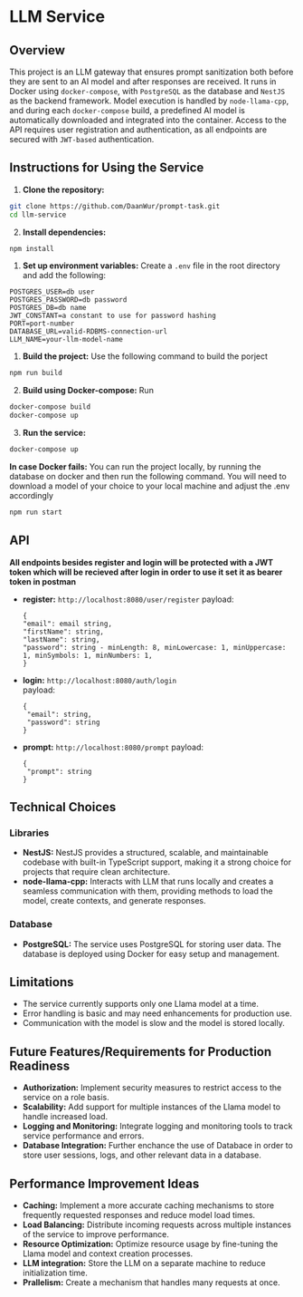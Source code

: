 # LLM Service

## Overview

This project is an LLM gateway that ensures prompt sanitization both before they are sent to an AI model and after responses are received.
It runs in Docker using `docker-compose`, with `PostgreSQL` as the database and `NestJS` as the backend framework. Model execution is handled by `node-llama-cpp`, and during each `docker-compose` build, a predefined AI model is automatically downloaded and integrated into the container.
Access to the API requires user registration and authentication, as all endpoints are secured with `JWT-based` authentication.

## Instructions for Using the Service

1. **Clone the repository:**

```bash
git clone https://github.com/DaanWur/prompt-task.git
cd llm-service
```

2. **Install dependencies:**

```bash
npm install
```

1. **Set up environment variables:**
   Create a `.env` file in the root directory and add the following:

```
POSTGRES_USER=db user
POSTGRES_PASSWORD=db password
POSTGRES_DB=db name
JWT_CONSTANT=a constant to use for password hashing
PORT=port-number
DATABASE_URL=valid-RDBMS-connection-url
LLM_NAME=your-llm-model-name
```

1. **Build the project:**
   Use the following command to build the porject

```bash
npm run build
```

2. **Build using Docker-compose:**
   Run

```bash
docker-compose build
docker-compose up
```

3. **Run the service:**

```bash
docker-compose up
```

**In case Docker fails:**
You can run the project locally, by running the database on docker and then run the following command.
You will need to download a model of your choice to your local machine and adjust the .env accordingly

```bash
npm run start
```

## API

**All endpoints besides register and login will be protected with a JWT token which will be recieved after login in order to use it set it as bearer token in postman**

- **register:** `http://localhost:8080/user/register`
  payload:

  ```
  {
  "email": email string,
  "firstName": string,
  "lastName": string,
  "password": string - minLength: 8, minLowercase: 1, minUppercase: 1, minSymbols: 1, minNumbers: 1,
  }

  ```

- **login:** `http://localhost:8080/auth/login`  
   payload:

  ```
  {
   "email": string,
   "password": string
  }

  ```

- **prompt:** `http://localhost:8080/prompt`
  payload:
  ```
  {
   "prompt": string
  }
  ```

## Technical Choices

### Libraries

- **NestJS:** NestJS provides a structured, scalable, and maintainable codebase with built-in TypeScript support, making it a strong choice for projects that require clean architecture.
- **node-llama-cpp:** Interacts with LLM that runs locally and creates a seamless communication with them, providing methods to load the model, create contexts, and generate responses.

### Database

- **PostgreSQL:** The service uses PostgreSQL for storing user data. The database is deployed using Docker for easy setup and management.

## Limitations

- The service currently supports only one Llama model at a time.
- Error handling is basic and may need enhancements for production use.
- Communication with the model is slow and the model is stored locally.

## Future Features/Requirements for Production Readiness

- **Authorization:** Implement security measures to restrict access to the service on a role basis.
- **Scalability:** Add support for multiple instances of the Llama model to handle increased load.
- **Logging and Monitoring:** Integrate logging and monitoring tools to track service performance and errors.
- **Database Integration:** Further enchance the use of Databace in order to store user sessions, logs, and other relevant data in a database.

## Performance Improvement Ideas

- **Caching:** Implement a more accurate caching mechanisms to store frequently requested responses and reduce model load times.
- **Load Balancing:** Distribute incoming requests across multiple instances of the service to improve performance.
- **Resource Optimization:** Optimize resource usage by fine-tuning the Llama model and context creation processes.
- **LLM integration:** Store the LLM on a separate machine to reduce initialization time.
- **Prallelism:** Create a mechanism that handles many requests at once.
